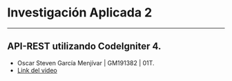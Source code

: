 # Investigación Aplicada 2
***
## API-REST utilizando CodeIgniter 4.

- Oscar Steven García Menjívar | GM191382 | 01T.
- [Link del video](https://www.youtube.com/watch?v=yAjoyHW6aEQ)
